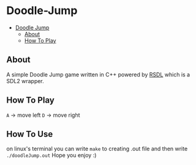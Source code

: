# Doodle-Jump
-   [Doodle Jump](#Doodle-Jump)
    -   [About](#About)
    -   [How To Play](#How-To-Play)
## About
A simple Doodle Jump game written in C++ powered by [RSDL](https://github.com/UTAP/RSD) which is a SDL2 wrapper.
## How To Play
`A` -> move left
`D` -> move right
## How To Use
on linux's terminal you can write `make` to creating .out file and then write `./doodleJump.out`
Hope you enjoy :)
